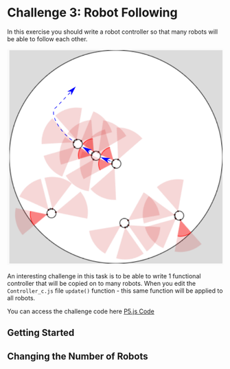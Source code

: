 # Challenge 3: Robot Following

In this exercise you should write a robot controller so that many robots will be able to follow each other.  

<p align="center">
<img src="https://github.com/paulodowd/SummerSchool2022/blob/main/images/p5_following.png?raw=true">
  </p>


An interesting challenge in this task is to be able to write 1 functional controller that will be copied on to many robots.  When you edit the `Controller_c.js` file `update()` function - this same function will be applied to all robots.



You can access the challenge code here <a href="https://editor.p5js.org/paulodowd_uob/sketches/p43gsxC2y">P5.js Code</a>

## Getting Started

## Changing the Number of Robots


